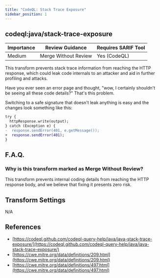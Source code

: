 ```yaml
---
title: "CodeQL: Stack Trace Exposure"
sidebar_position: 1
---
```


## codeql:java/stack-trace-exposure 

| Importance | Review Guidance      | Requires SARIF Tool |
|------------|----------------------|---------------------|
 | Medium     | Merge Without Review | Yes (CodeQL)        |

This transform prevents stack trace information from reaching the HTTP response, which could leak code internals to an attacker and aid in further profiling and attacks.

Have you ever seen an error page and thought, "wow, I certainly shouldn't be seeing all these code details?" That's this problem.

Switching to a safe signature that doesn't leak anything is easy and the changes look something like this:

```diff
try {
  httpResponse.write(output);
} catch (Exception e) {
-  response.sendError(401, e.getMessage());
+  response.sendError(401);
}
```

## F.A.Q.

### Why is this transform marked as Merge Without Review?

This transform prevents internal coding details from reaching the HTTP response body, and we believe that fixing it presents zero risk.

## Transform Settings

N/A

## References
* [https://codeql.github.com/codeql-query-help/java/java-stack-trace-exposure/](https://codeql.github.com/codeql-query-help/java/java-stack-trace-exposure/)
* [https://cwe.mitre.org/data/definitions/209.html](https://cwe.mitre.org/data/definitions/209.html)
* [https://cwe.mitre.org/data/definitions/497.html](https://cwe.mitre.org/data/definitions/497.html)
